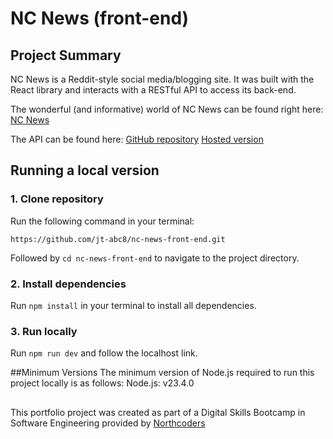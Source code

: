 # NC News (front-end)

## Project Summary
NC News is a Reddit-style social media/blogging site. It was built with the React library and interacts with a RESTful API to access its back-end.

The wonderful (and informative) world of NC News can be found right here:
[NC News](https://nc-news-frontend-jt.netlify.app/)

The API can be found here:
[GitHub repository](https://github.com/jt-abc8/nc-news-back-end)
[Hosted version](https://nc-news-i5we.onrender.com/api)

## Running a local version
### 1. Clone repository
Run the following command in your terminal:

`https://github.com/jt-abc8/nc-news-front-end.git`

Followed by `cd nc-news-front-end` to navigate to the project directory.

### 2. Install dependencies
Run `npm install` in your terminal to install all dependencies.

### 3. Run locally
Run `npm run dev` and follow the localhost link.

##Minimum Versions
The minimum version of Node.js required to run this project locally is as follows:
    Node.js: v23.4.0
    
##
This portfolio project was created as part of a Digital Skills Bootcamp in Software Engineering provided by [Northcoders](https://northcoders.com/)
